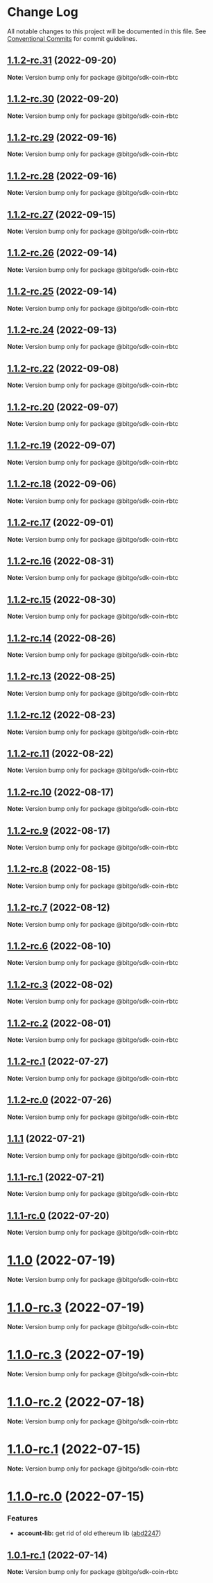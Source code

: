 # Change Log

All notable changes to this project will be documented in this file.
See [Conventional Commits](https://conventionalcommits.org) for commit guidelines.

## [1.1.2-rc.31](https://github.com/BitGo/BitGoJS/compare/@bitgo/sdk-coin-rbtc@1.1.2-rc.30...@bitgo/sdk-coin-rbtc@1.1.2-rc.31) (2022-09-20)

**Note:** Version bump only for package @bitgo/sdk-coin-rbtc





## [1.1.2-rc.30](https://github.com/BitGo/BitGoJS/compare/@bitgo/sdk-coin-rbtc@1.1.2-rc.29...@bitgo/sdk-coin-rbtc@1.1.2-rc.30) (2022-09-20)

**Note:** Version bump only for package @bitgo/sdk-coin-rbtc





## [1.1.2-rc.29](https://github.com/BitGo/BitGoJS/compare/@bitgo/sdk-coin-rbtc@1.1.2-rc.28...@bitgo/sdk-coin-rbtc@1.1.2-rc.29) (2022-09-16)

**Note:** Version bump only for package @bitgo/sdk-coin-rbtc





## [1.1.2-rc.28](https://github.com/BitGo/BitGoJS/compare/@bitgo/sdk-coin-rbtc@1.1.2-rc.27...@bitgo/sdk-coin-rbtc@1.1.2-rc.28) (2022-09-16)

**Note:** Version bump only for package @bitgo/sdk-coin-rbtc





## [1.1.2-rc.27](https://github.com/BitGo/BitGoJS/compare/@bitgo/sdk-coin-rbtc@1.1.2-rc.26...@bitgo/sdk-coin-rbtc@1.1.2-rc.27) (2022-09-15)

**Note:** Version bump only for package @bitgo/sdk-coin-rbtc





## [1.1.2-rc.26](https://github.com/BitGo/BitGoJS/compare/@bitgo/sdk-coin-rbtc@1.1.2-rc.25...@bitgo/sdk-coin-rbtc@1.1.2-rc.26) (2022-09-14)

**Note:** Version bump only for package @bitgo/sdk-coin-rbtc





## [1.1.2-rc.25](https://github.com/BitGo/BitGoJS/compare/@bitgo/sdk-coin-rbtc@1.1.2-rc.24...@bitgo/sdk-coin-rbtc@1.1.2-rc.25) (2022-09-14)

**Note:** Version bump only for package @bitgo/sdk-coin-rbtc





## [1.1.2-rc.24](https://github.com/BitGo/BitGoJS/compare/@bitgo/sdk-coin-rbtc@1.1.2-rc.23...@bitgo/sdk-coin-rbtc@1.1.2-rc.24) (2022-09-13)

**Note:** Version bump only for package @bitgo/sdk-coin-rbtc





## [1.1.2-rc.22](https://github.com/BitGo/BitGoJS/compare/@bitgo/sdk-coin-rbtc@1.1.2-rc.21...@bitgo/sdk-coin-rbtc@1.1.2-rc.22) (2022-09-08)

**Note:** Version bump only for package @bitgo/sdk-coin-rbtc





## [1.1.2-rc.20](https://github.com/BitGo/BitGoJS/compare/@bitgo/sdk-coin-rbtc@1.1.2-rc.19...@bitgo/sdk-coin-rbtc@1.1.2-rc.20) (2022-09-07)

**Note:** Version bump only for package @bitgo/sdk-coin-rbtc





## [1.1.2-rc.19](https://github.com/BitGo/BitGoJS/compare/@bitgo/sdk-coin-rbtc@1.1.2-rc.18...@bitgo/sdk-coin-rbtc@1.1.2-rc.19) (2022-09-07)

**Note:** Version bump only for package @bitgo/sdk-coin-rbtc





## [1.1.2-rc.18](https://github.com/BitGo/BitGoJS/compare/@bitgo/sdk-coin-rbtc@1.1.2-rc.17...@bitgo/sdk-coin-rbtc@1.1.2-rc.18) (2022-09-06)

**Note:** Version bump only for package @bitgo/sdk-coin-rbtc





## [1.1.2-rc.17](https://github.com/BitGo/BitGoJS/compare/@bitgo/sdk-coin-rbtc@1.1.2-rc.16...@bitgo/sdk-coin-rbtc@1.1.2-rc.17) (2022-09-01)

**Note:** Version bump only for package @bitgo/sdk-coin-rbtc





## [1.1.2-rc.16](https://github.com/BitGo/BitGoJS/compare/@bitgo/sdk-coin-rbtc@1.1.2-rc.15...@bitgo/sdk-coin-rbtc@1.1.2-rc.16) (2022-08-31)

**Note:** Version bump only for package @bitgo/sdk-coin-rbtc





## [1.1.2-rc.15](https://github.com/BitGo/BitGoJS/compare/@bitgo/sdk-coin-rbtc@1.1.2-rc.14...@bitgo/sdk-coin-rbtc@1.1.2-rc.15) (2022-08-30)

**Note:** Version bump only for package @bitgo/sdk-coin-rbtc





## [1.1.2-rc.14](https://github.com/BitGo/BitGoJS/compare/@bitgo/sdk-coin-rbtc@1.1.2-rc.13...@bitgo/sdk-coin-rbtc@1.1.2-rc.14) (2022-08-26)

**Note:** Version bump only for package @bitgo/sdk-coin-rbtc





## [1.1.2-rc.13](https://github.com/BitGo/BitGoJS/compare/@bitgo/sdk-coin-rbtc@1.1.2-rc.12...@bitgo/sdk-coin-rbtc@1.1.2-rc.13) (2022-08-25)

**Note:** Version bump only for package @bitgo/sdk-coin-rbtc





## [1.1.2-rc.12](https://github.com/BitGo/BitGoJS/compare/@bitgo/sdk-coin-rbtc@1.1.2-rc.11...@bitgo/sdk-coin-rbtc@1.1.2-rc.12) (2022-08-23)

**Note:** Version bump only for package @bitgo/sdk-coin-rbtc





## [1.1.2-rc.11](https://github.com/BitGo/BitGoJS/compare/@bitgo/sdk-coin-rbtc@1.1.2-rc.10...@bitgo/sdk-coin-rbtc@1.1.2-rc.11) (2022-08-22)

**Note:** Version bump only for package @bitgo/sdk-coin-rbtc





## [1.1.2-rc.10](https://github.com/BitGo/BitGoJS/compare/@bitgo/sdk-coin-rbtc@1.1.2-rc.9...@bitgo/sdk-coin-rbtc@1.1.2-rc.10) (2022-08-17)

**Note:** Version bump only for package @bitgo/sdk-coin-rbtc





## [1.1.2-rc.9](https://github.com/BitGo/BitGoJS/compare/@bitgo/sdk-coin-rbtc@1.1.2-rc.8...@bitgo/sdk-coin-rbtc@1.1.2-rc.9) (2022-08-17)

**Note:** Version bump only for package @bitgo/sdk-coin-rbtc





## [1.1.2-rc.8](https://github.com/BitGo/BitGoJS/compare/@bitgo/sdk-coin-rbtc@1.1.2-rc.7...@bitgo/sdk-coin-rbtc@1.1.2-rc.8) (2022-08-15)

**Note:** Version bump only for package @bitgo/sdk-coin-rbtc





## [1.1.2-rc.7](https://github.com/BitGo/BitGoJS/compare/@bitgo/sdk-coin-rbtc@1.1.2-rc.6...@bitgo/sdk-coin-rbtc@1.1.2-rc.7) (2022-08-12)

**Note:** Version bump only for package @bitgo/sdk-coin-rbtc





## [1.1.2-rc.6](https://github.com/BitGo/BitGoJS/compare/@bitgo/sdk-coin-rbtc@1.1.2-rc.5...@bitgo/sdk-coin-rbtc@1.1.2-rc.6) (2022-08-10)

**Note:** Version bump only for package @bitgo/sdk-coin-rbtc





## [1.1.2-rc.3](https://github.com/BitGo/BitGoJS/compare/@bitgo/sdk-coin-rbtc@1.1.2-rc.2...@bitgo/sdk-coin-rbtc@1.1.2-rc.3) (2022-08-02)

**Note:** Version bump only for package @bitgo/sdk-coin-rbtc





## [1.1.2-rc.2](https://github.com/BitGo/BitGoJS/compare/@bitgo/sdk-coin-rbtc@1.1.2-rc.1...@bitgo/sdk-coin-rbtc@1.1.2-rc.2) (2022-08-01)

**Note:** Version bump only for package @bitgo/sdk-coin-rbtc





## [1.1.2-rc.1](https://github.com/BitGo/BitGoJS/compare/@bitgo/sdk-coin-rbtc@1.1.2-rc.0...@bitgo/sdk-coin-rbtc@1.1.2-rc.1) (2022-07-27)

**Note:** Version bump only for package @bitgo/sdk-coin-rbtc





## [1.1.2-rc.0](https://github.com/BitGo/BitGoJS/compare/@bitgo/sdk-coin-rbtc@1.1.1...@bitgo/sdk-coin-rbtc@1.1.2-rc.0) (2022-07-26)

**Note:** Version bump only for package @bitgo/sdk-coin-rbtc





## [1.1.1](https://github.com/BitGo/BitGoJS/compare/@bitgo/sdk-coin-rbtc@1.1.1-rc.1...@bitgo/sdk-coin-rbtc@1.1.1) (2022-07-21)

**Note:** Version bump only for package @bitgo/sdk-coin-rbtc





## [1.1.1-rc.1](https://github.com/BitGo/BitGoJS/compare/@bitgo/sdk-coin-rbtc@1.1.1-rc.0...@bitgo/sdk-coin-rbtc@1.1.1-rc.1) (2022-07-21)

**Note:** Version bump only for package @bitgo/sdk-coin-rbtc





## [1.1.1-rc.0](https://github.com/BitGo/BitGoJS/compare/@bitgo/sdk-coin-rbtc@1.1.0...@bitgo/sdk-coin-rbtc@1.1.1-rc.0) (2022-07-20)

**Note:** Version bump only for package @bitgo/sdk-coin-rbtc





# [1.1.0](https://github.com/BitGo/BitGoJS/compare/@bitgo/sdk-coin-rbtc@1.1.0-rc.3...@bitgo/sdk-coin-rbtc@1.1.0) (2022-07-19)

**Note:** Version bump only for package @bitgo/sdk-coin-rbtc





# [1.1.0-rc.3](https://github.com/BitGo/BitGoJS/compare/@bitgo/sdk-coin-rbtc@1.1.0-rc.1...@bitgo/sdk-coin-rbtc@1.1.0-rc.3) (2022-07-19)

**Note:** Version bump only for package @bitgo/sdk-coin-rbtc

# [1.1.0-rc.3](https://github.com/BitGo/BitGoJS/compare/@bitgo/sdk-coin-rbtc@1.1.0-rc.1...@bitgo/sdk-coin-rbtc@1.1.0-rc.3) (2022-07-19)

**Note:** Version bump only for package @bitgo/sdk-coin-rbtc

# [1.1.0-rc.2](https://github.com/BitGo/BitGoJS/compare/@bitgo/sdk-coin-rbtc@1.1.0-rc.1...@bitgo/sdk-coin-rbtc@1.1.0-rc.2) (2022-07-18)

**Note:** Version bump only for package @bitgo/sdk-coin-rbtc

# [1.1.0-rc.1](https://github.com/BitGo/BitGoJS/compare/@bitgo/sdk-coin-rbtc@1.1.0-rc.0...@bitgo/sdk-coin-rbtc@1.1.0-rc.1) (2022-07-15)

**Note:** Version bump only for package @bitgo/sdk-coin-rbtc

# [1.1.0-rc.0](https://github.com/BitGo/BitGoJS/compare/@bitgo/sdk-coin-rbtc@1.0.1-rc.0...@bitgo/sdk-coin-rbtc@1.1.0-rc.0) (2022-07-15)

### Features

- **account-lib:** get rid of old ethereum lib ([abd2247](https://github.com/BitGo/BitGoJS/commit/abd2247047218d8cbd8ec7067d227721357f5fcc))

## [1.0.1-rc.1](https://github.com/BitGo/BitGoJS/compare/@bitgo/sdk-coin-rbtc@1.0.1-rc.0...@bitgo/sdk-coin-rbtc@1.0.1-rc.1) (2022-07-14)

**Note:** Version bump only for package @bitgo/sdk-coin-rbtc
